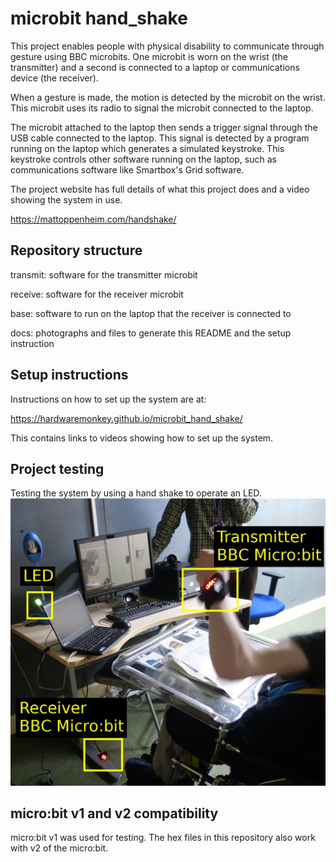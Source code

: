 # microbit hand_shake

This project enables people with physical disability to communicate through gesture using BBC microbits. One microbit is worn on the wrist (the transmitter) and a second is connected to a laptop or communications device (the receiver).

When a gesture is made, the motion is detected by the microbit on the wrist. This microbit uses its radio to signal the microbit connected to the laptop.

The microbit attached to the laptop then sends a trigger signal through the USB cable connected to the laptop. This signal is detected by a program running on the laptop which generates a simulated keystroke. This keystroke controls other software running on the laptop, such as communications software like Smartbox's Grid software.

The project website has full details of what this project does and a video showing the system in use.

<https://mattoppenheim.com/handshake/>

## Repository structure

transmit: software for the transmitter microbit

receive: software for the receiver microbit

base: software to run on the laptop that the receiver is connected to

docs: photographs and files to generate this README and the setup instruction

## Setup instructions

Instructions on how to set up the system are at:

<https://hardwaremonkey.github.io/microbit_hand_shake/>

This contains links to videos showing how to set up the system.

## Project testing

Testing the system by using a hand shake to operate an LED.
![testing](/docs/readme_docs/microbit_testing.jpg)

## micro:bit v1 and v2 compatibility

micro:bit v1 was used for testing. The hex files in this repository also work
with v2 of the micro:bit.
